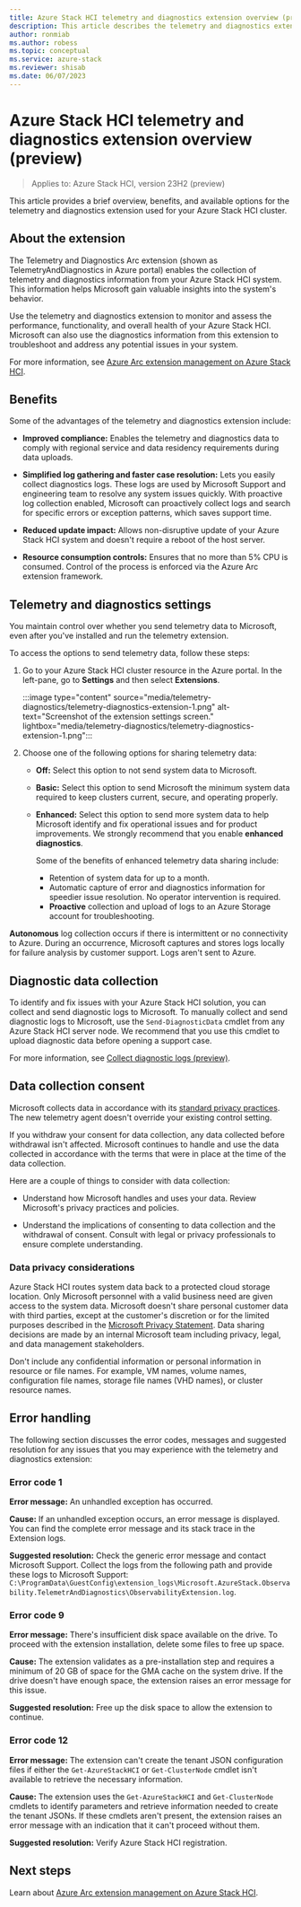 ```yaml
---
title: Azure Stack HCI telemetry and diagnostics extension overview (preview)
description: This article describes the telemetry and diagnostics extension in Azure Stack HCI (preview).
author: ronmiab
ms.author: robess
ms.topic: conceptual
ms.service: azure-stack
ms.reviewer: shisab
ms.date: 06/07/2023
---
```

# Azure Stack HCI telemetry and diagnostics extension overview (preview)

>Applies to: Azure Stack HCI, version 23H2 (preview)

This article provides a brief overview, benefits, and available options for the telemetry and diagnostics extension used for your Azure Stack HCI cluster.

## About the extension

The Telemetry and Diagnostics Arc extension (shown as TelemetryAndDiagnostics in Azure portal) enables the collection of telemetry and diagnostics information from your Azure Stack HCI system. This information helps Microsoft gain valuable insights into the system's behavior. 

Use the telemetry and diagnostics extension to monitor and assess the performance, functionality, and overall health of your Azure Stack HCI. Microsoft can also use the diagnostics information from this extension to troubleshoot and address any potential issues in your system.

For more information, see [Azure Arc extension management on Azure Stack HCI](../manage/arc-extension-management.md#azure-managed-extensions-in-azure-stack-hci-preview).

## Benefits

Some of the advantages of the telemetry and diagnostics extension include:


- **Improved compliance:** Enables the telemetry and diagnostics data to comply with regional service and data residency requirements during data uploads.
  
- **Simplified log gathering and faster case resolution:** Lets you easily collect diagnostics logs. These logs are used by Microsoft Support and engineering team to resolve any system issues quickly. With proactive log collection enabled, Microsoft can proactively collect logs and search for specific errors or exception patterns, which saves support time.

- **Reduced update impact:** Allows non-disruptive update of your Azure Stack HCI system and doesn't require a reboot of the host server. 

- **Resource consumption controls:** Ensures that no more than 5% CPU is consumed. Control of the process is enforced via the Azure Arc extension framework.

## Telemetry and diagnostics settings

You maintain control over whether you send telemetry data to Microsoft, even after you've installed and run the telemetry extension. 

To access the options to send telemetry data, follow these steps: 

1. Go to your Azure Stack HCI cluster resource in the Azure portal. In the left-pane, go to **Settings** and then select **Extensions**.

   :::image type="content" source="media/telemetry-diagnostics/telemetry-diagnostics-extension-1.png" alt-text="Screenshot of the  extension settings screen." lightbox="media/telemetry-diagnostics/telemetry-diagnostics-extension-1.png":::

2. Choose one of the following options for sharing telemetry data:

   - **Off:** Select this option to not send system data to Microsoft.

   - **Basic:** Select this option to send Microsoft the minimum system data required to keep clusters current, secure, and operating properly.

   - **Enhanced:** Select this option to send more system data to help Microsoft identify and fix operational issues and for product   improvements. We strongly recommend that you enable **enhanced diagnostics**. 

     Some of the benefits of enhanced telemetry data sharing include:

     - Retention of system data for up to a month.
     - Automatic capture of error and diagnostics information for speedier issue resolution. No operator intervention is required.
     - **Proactive** collection and upload of logs to an Azure Storage account for troubleshooting.

**Autonomous** log collection occurs if there is intermittent or no connectivity to Azure. During an occurrence, Microsoft captures and stores logs locally for failure analysis by customer support. Logs aren't sent to Azure.

## Diagnostic data collection

To identify and fix issues with your Azure Stack HCI solution, you can collect and send diagnostic logs to Microsoft. To manually collect and send diagnostic logs to Microsoft, use the `Send-DiagnosticData` cmdlet from any Azure Stack HCI server node. We recommend that you use this cmdlet to upload diagnostic data before opening a support case. 

For more information, see [Collect diagnostic logs (preview)](../manage/collect-logs.md).

## Data collection consent

Microsoft collects data in accordance with its [standard privacy practices](https://privacy.microsoft.com/). The new telemetry agent doesn't override your existing control setting.

If you withdraw your consent for data collection, any data collected before withdrawal isn't affected. Microsoft continues to handle and use the data collected in accordance with the terms that were in place at the time of the data collection.

Here are a couple of things to consider with data collection:

- Understand how Microsoft handles and uses your data. Review Microsoft's privacy practices and policies.

- Understand the implications of consenting to data collection and the withdrawal of consent. Consult with legal or privacy professionals to ensure complete understanding.

### Data privacy considerations

Azure Stack HCI routes system data back to a protected cloud storage location. Only Microsoft personnel with a valid business need are given access to the system data. Microsoft doesn't share personal customer data with third parties, except at the customer's discretion or for the limited purposes described in the [Microsoft Privacy Statement](https://privacy.microsoft.com/privacystatement). Data sharing decisions are made by an internal Microsoft team including privacy, legal, and data management stakeholders.

Don't include any confidential information or personal information in resource or file names. For example, VM names, volume names, configuration file names, storage file names (VHD names), or cluster resource names.

## Error handling

The following section discusses the error codes, messages and suggested resolution for any issues that you may experience with the telemetry and diagnostics extension: 

### Error code 1

**Error message:** An unhandled exception has occurred.

**Cause:** If an unhandled exception occurs, an error message is displayed. You can find the complete error message and its stack trace in the Extension logs.

**Suggested resolution:** Check the generic error message and contact Microsoft Support. Collect the logs from the following path and provide these logs to Microsoft Support:
`C:\ProgramData\GuestConfig\extension_logs\Microsoft.AzureStack.Observability.TelemetrAndDiagnostics\ObservabilityExtension.log`.

### Error code 9

**Error message:** There's insufficient disk space available on the drive. To proceed with the extension installation, delete some files to free up space.

**Cause:** The extension validates as a pre-installation step and requires a minimum of 20 GB of space for the GMA cache on the system drive. If the drive doesn't have enough space, the extension raises an error message for this issue.

**Suggested resolution:** Free up the disk space to allow the extension to continue.

### Error code 12

**Error message:** The extension can't create the tenant JSON configuration files if either the `Get-AzureStackHCI` or `Get-ClusterNode` cmdlet isn't available to retrieve the necessary information.

**Cause:** The extension uses the `Get-AzureStackHCI` and `Get-ClusterNode` cmdlets to identify parameters and retrieve information needed to create the tenant JSONs. If these cmdlets aren't present, the extension raises an error message with an indication that it can't proceed without them.

**Suggested resolution:** Verify Azure Stack HCI registration.

## Next steps

Learn about [Azure Arc extension management on Azure Stack HCI](../manage/arc-extension-management.md).
